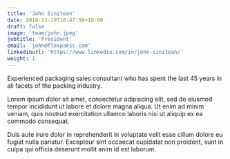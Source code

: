 ```yaml
---
title: 'John Sinitean'
date: 2018-11-19T10:47:58+10:00
draft: false
image: 'team/john.jpeg'
jobtitle: 'President'
email: 'john@flexpaksc.com'
linkedinurl: 'https://www.linkedin.com/in/john-sinitean/'
weight: 1
---
```


Experienced packaging sales consultant who has spent the last 45 years in all facets of the packing industry.

Lorem ipsum dolor sit amet, consectetur adipiscing elit, sed do eiusmod tempor incididunt ut labore et dolore magna aliqua. Ut enim ad minim veniam, quis nostrud exercitation ullamco laboris nisi ut aliquip ex ea commodo consequat.

Duis aute irure dolor in reprehenderit in voluptate velit esse cillum dolore eu fugiat nulla pariatur. Excepteur sint occaecat cupidatat non proident, sunt in culpa qui officia deserunt mollit anim id est laborum.
